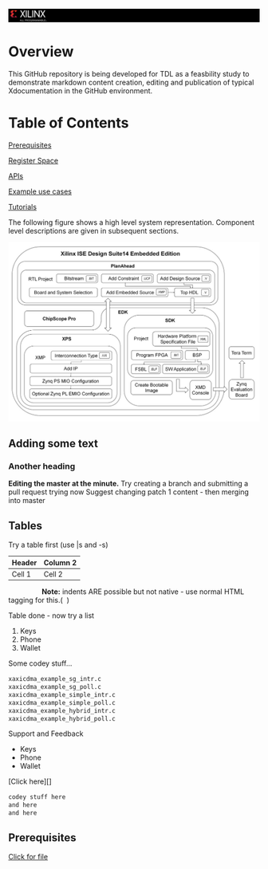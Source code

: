 ![](/images/capture.PNG)

# Overview

This GitHub repository is being developed for TDL as a feasbility study to demonstrate markdown content creation, editing and publication of typical Xdocumentation in the GitHub environment.

# Table of Contents

[Prerequisites][]

[Register Space][]

[APIs][]

[Example use cases][]

[Tutorials][]



The following figure shows a high level system representation. Component level descriptions are given in subsequent sections.

![](/images/image1.jpg)





## Adding some text
### Another heading
**Editing the master at the minute.**
Try creating a branch and submitting a pull request
trying now
Suggest changing patch 1 content - then merging into master

## Tables

Try a table first (use |s and -s)

Header | Column 2 |
------|------|
Cell 1 | Cell 2|

&nbsp;&nbsp;&nbsp;&nbsp;&nbsp;&nbsp;&nbsp;&nbsp;&nbsp;&nbsp;&nbsp;&nbsp;&nbsp;&nbsp;&nbsp;&nbsp; **Note:** indents ARE possible but not native - use normal HTML tagging for this.(&nbsp;&nbsp;)

Table done - now try a list
1. Keys
2. Phone
3. Wallet

Some codey stuff...
```
xaxicdma_example_sg_intr.c
xaxicdma_example_sg_poll.c
xaxicdma_example_simple_intr.c
xaxicdma_example_simple_poll.c
xaxicdma_example_hybrid_intr.c
xaxicdma_example_hybrid_poll.c
```

Support and Feedback


- Keys
- Phone 
- Wallet

[Click here][]
```
codey stuff here
and here
and here
```


## Prerequisites

[Click for file][]



[Click for file]:file_2.md


[Prerequisites]:prerequisites.md
[Register Space]:registers.md
[APIs]:apis.md
[Example use cases]:examples.md
[Tutorials]:tutorials.md

